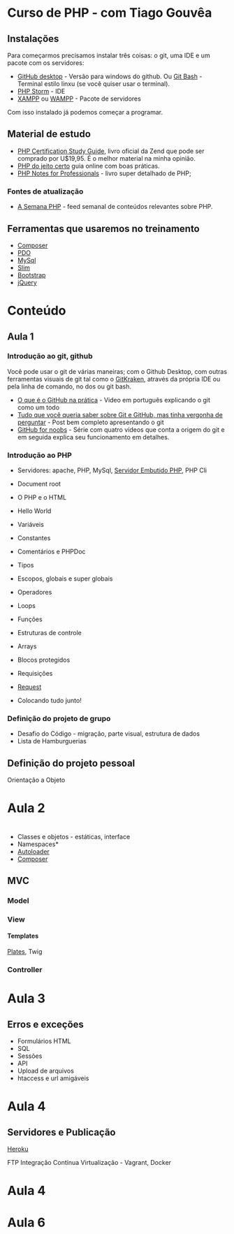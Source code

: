 # Curso de PHP - com Tiago Gouvêa

## Instalações

Para começarmos precisamos instalar três coisas: o git, uma IDE e um pacote com os servidores:

- [GitHub desktop](https://desktop.github.com/) - Versão para windows do github. Ou [Git Bash](https://git-scm.com/downloads) - Terminal estilo linxu (se você quiser usar o terminal).
- [PHP Storm](https://www.jetbrains.com/phpstorm/) - IDE
- [XAMPP](https://www.apachefriends.org/pt_br/index.html) ou [WAMPP](http://www.wampserver.com/en/) - Pacote de servidores

Com isso instalado já podemos começar a programar.

## Material de estudo

-  [PHP Certification Study Guide](http://www.zend.com/en/services/certification/php-certification-study-guide), livro oficial da Zend que pode ser comprado por U$19,95. É o melhor material na minha opinião.
- [PHP do jeito certo](http://br.phptherightway.com/) guia online com boas práticas.
- [PHP Notes for Professionals](http://book.goalkicker.com/PHPBook/) - livro super detalhado de PHP;

### Fontes de atualização

- [A Semana PHP](https://www.getrevue.co/profile/asemanaphp
) - feed semanal de conteúdos relevantes sobre PHP.

## Ferramentas que usaremos no treinamento

- [Composer](https://getcomposer.org/)
- [PDO](http://php.net/manual/pt_BR/book.pdo.php)
- [MySql](https://www.mysql.com/)
- [Slim](http://www.slimframework.com/) 
- [Bootstrap](https://getbootstrap.com/)
- [jQuery](https://jquery.com/)

# Conteúdo 

## Aula 1

### Introdução ao git, github

Você pode usar o git de várias maneiras; com o Github Desktop, com outras ferramentas visuais de git tal como o [GitKraken](https://www.gitkraken.com/), através da própria IDE ou pela linha de comando, no dos ou git bash.

- [O que é o GitHub na prática](https://www.youtube.com/watch?v=fG6gl9ne6CE) - Video em português explicando o git como um todo
- [Tudo que você queria saber sobre Git e GitHub, mas tinha vergonha de perguntar](https://tableless.com.br/tudo-que-voce-queria-saber-sobre-git-e-github-mas-tinha-vergonha-de-perguntar/) - Post bem completo apresentando o git
- [GitHub for noobs](https://www.youtube.com/watch?v=1h9_cB9mPT8&list=PLqGj3iMvMa4LFz8DZ0t-89twnelpT4Ilw) - Série com quatro vídeos que conta a origem do git e em seguida explica seu funcionamento em detalhes.

### Introdução ao PHP

- Servidores: apache, PHP, MySql, [Servidor Embutido PHP](http://php.net/manual/pt_BR/features.commandline.webserver.php), PHP Cli
- Document root
- O PHP e o HTML
- Hello World
- Variáveis
- Constantes
- Comentários e PHPDoc
- Tipos
- Escopos, globais e super globais
- Operadores
- Loops
- Funções
- Estruturas de controle
- Arrays
- Blocos protegidos
- Requisições
- [Request](https://imasters.com.br/desenvolvimento/a-extensao-request-do-php-7/?trace=1519021197&source=single)

- Colocando tudo junto!

### Definição do projeto de grupo

- Desafio do Código - migração, parte visual, estrutura de dados
- Lista de Hamburguerias

## Definição do projeto pessoal

Orientação a Objeto

# Aula 2

#
- Classes e objetos - estáticas, interface
- Namespaces*
- [Autoloader](http://php.net/autoload)
- [Composer](https://getcomposer.org/)

## MVC
### Model
### View
#### Templates

[Plates](http://platesphp.com/v3/simple-example/), Twig

### Controller


# Aula 3

## Erros e exceções
- Formulários HTML
- SQL
- Sessões
- API
- Upload de arquivos
- htaccess e url amigáveis

# Aula 4

## Servidores e Publicação

[Heroku](https://www.heroku.com/php)

FTP
Integração Contínua
Virtualização - Vagrant, Docker

# Aula 4

# Aula 6
